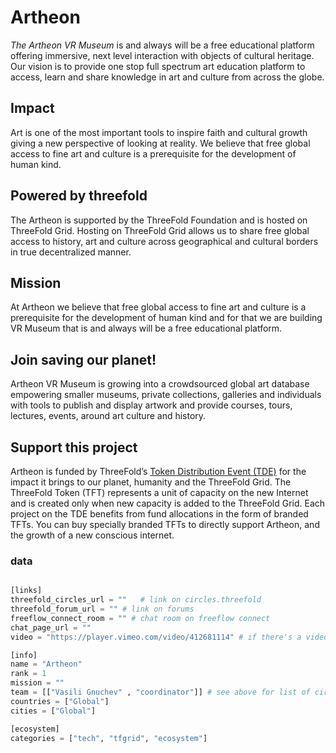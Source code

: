 # Artheon

*The Artheon VR Museum* is and always will be a free educational platform offering immersive, next level interaction with objects of cultural heritage. Our vision is to provide one stop full spectrum art education platform to access, learn and share knowledge in art and culture from across the globe.

## Impact

Art is one of the most important tools to inspire faith and cultural growth giving a new perspective of looking at reality. We believe that free global access to fine art and culture is a prerequisite for the development of human kind.

## Powered by threefold

The Artheon is supported by the ThreeFold Foundation and is hosted on ThreeFold Grid. Hosting on ThreeFold Grid allows us to share free global access to history, art and culture across geographical and cultural borders in true decentralized manner.

## Mission

At Artheon we believe that free global access to fine art and culture is a prerequisite for the development of human kind and for that we are building VR Museum that is and always will be a free educational platform.

 ## Join saving our planet!
 
Artheon VR Museum is growing into a crowdsourced global art database empowering smaller museums, private collections, galleries and individuals with tools to publish and display artwork and provide courses, tours, lectures, events, around art culture and history.

## Support this project

Artheon is funded by ThreeFold’s [Token Distribution Event (TDE)](https://wiki.threefold.io/#/tdeoverview)</a> for the impact it brings to our planet, humanity and the ThreeFold Grid.
The ThreeFold Token (TFT) represents a unit of capacity on the new Internet and is created only when new capacity is added to the ThreeFold Grid. Each project on the TDE benefits from fund allocations in the form of branded TFTs. 
You can buy specially branded TFTs to directly support Artheon, and the growth of a new conscious internet.


### data

```python

[links]
threefold_circles_url = ""   # link on circles.threefold
threefold_forum_url = "" # link on forums
freeflow_connect_room = "" # chat room on freeflow connect
chat_page_url = "" 
video = "https://player.vimeo.com/video/412681114" # if there's a video

[info]
name = "Artheon"
rank = 1
mission = ""
team = [["Vasili Gnuchev" , "coordinator"]] # see above for list of circles roles
countries = ["Global"]
cities = ["Global"]

[ecosystem]
categories = ["tech", "tfgrid", "ecosystem"]

```
